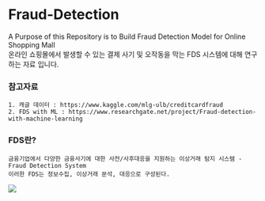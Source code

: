 # Fraud-Detection
A Purpose of this Repository is to Build Fraud Detection Model for Online Shopping Mall <br />
온라인 쇼핑몰에서 발생할 수 있는 결제 사기 및 오작동을 막는 FDS 시스템에 대해 연구하는 자료 입니다. 

### 참고자료
```
1. 캐글 데이터 : https://www.kaggle.com/mlg-ulb/creditcardfraud
2. FDS with ML : https://www.researchgate.net/project/Fraud-detection-with-machine-learning
```

### FDS란?
```
금융기업에서 다양한 금융사기에 대한 사전/사후대응을 지원하는 이상거래 탐지 시스템 - Fraud Detection System
이러한 FDS는 정보수집, 이상거래 분석, 대응으로 구성된다. 
```
<img width={100} src="https://www.2e.co.kr/news/photo/202012/301050_3752_120.jpg" />
